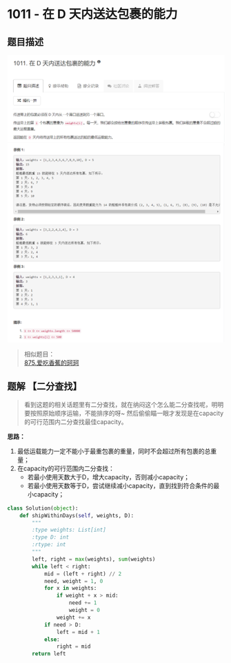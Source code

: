 # 1011 - 在 D 天内送达包裹的能力

## 题目描述
![problem](images/1011.png)
![examples](images/1011_examples.png)

>相似题目：  
[875.爱吃香蕉的珂珂](https://github.com/Rosevil1874/LeetCode/tree/master/Python-Solution/875_Koko_Eating_Bananas)


## 题解 【二分查找】
>看到这题的相关话题里有二分查找，就在纳闷这个怎么能二分查找呢，明明要按照原始顺序运输，不能排序的呀~ 然后偷偷瞄一眼才发现是在capacity的可行范围内二分查找最佳capacity。  

**思路：**  
1. 最低运载能力一定不能小于最重包裹的重量，同时不会超过所有包裹的总重量；
2. 在capacity的可行范围内二分查找：
	- 若最小使用天数大于D，增大capacity，否则减小capacity；
	- 若最小使用天数等于D，尝试继续减小capacity，直到找到符合条件的最小capacity；

```python
class Solution(object):
    def shipWithinDays(self, weights, D):
        """
        :type weights: List[int]
        :type D: int
        :rtype: int
        """
        left, right = max(weights), sum(weights)
        while left < right:
        	mid = (left + right) // 2
        	need, weight = 1, 0
        	for x in weights:
        		if weight + x > mid:
        			need += 1
        			weight = 0
        		weight += x
        	if need > D:
        		left = mid + 1
        	else:
        		right = mid
        return left
```

